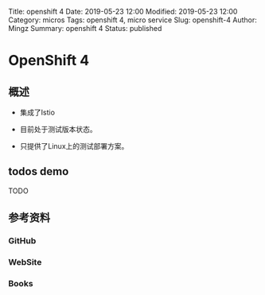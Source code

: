 Title: openshift 4
Date: 2019-05-23 12:00
Modified: 2019-05-23 12:00
Category: micros
Tags: openshift 4, micro service
Slug: openshift-4
Author: Mingz
Summary: openshift 4
Status: published


# OpenShift 4


## 概述

- 集成了Istio

- 目前处于测试版本状态。

- 只提供了Linux上的测试部署方案。



## todos demo

TODO


## 参考资料


### GitHub
### WebSite
### Books


